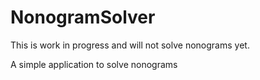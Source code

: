 # NonogramSolver

<aside class="notice">
This is work in progress and will not solve nonograms yet.
</aside>

A simple application to solve nonograms

